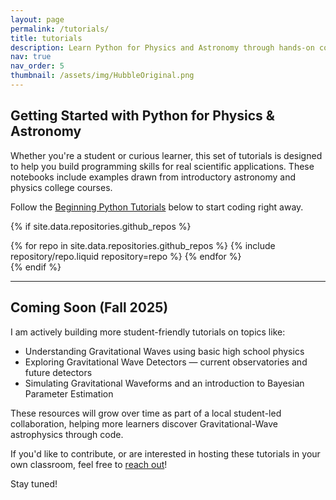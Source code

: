 ```yaml
---
layout: page
permalink: /tutorials/
title: tutorials
description: Learn Python for Physics and Astronomy through hands-on coding tutorials.
nav: true
nav_order: 5
thumbnail: /assets/img/HubbleOriginal.png
---
```


## Getting Started with Python for Physics & Astronomy

Whether you're a student or curious learner, this set of tutorials is designed to help you build programming skills for real scientific applications. These notebooks include examples drawn from introductory astronomy and physics college courses.

Follow the [Beginning Python Tutorials](https://github.com/rlanggin/Beginning_Python_Notebooks) below to start coding right away.

{% if site.data.repositories.github_repos %}

<div class="repositories d-flex flex-wrap flex-md-row flex-column justify-content-between align-items-center">
  {% for repo in site.data.repositories.github_repos %}
    {% include repository/repo.liquid repository=repo %}
  {% endfor %}
</div>
{% endif %}

---

## Coming Soon (Fall 2025)

I am actively building more student-friendly tutorials on topics like:

- Understanding Gravitational Waves using basic high school physics
- Exploring Gravitational Wave Detectors — current observatories and future detectors
- Simulating Gravitational Waveforms and an introduction to Bayesian Parameter Estimation
  
These resources will grow over time as part of a local student-led collaboration, helping more learners discover Gravitational-Wave astrophysics through code.

If you'd like to contribute, or are interested in hosting these tutorials in your own classroom, feel free to [reach out](mailto:rachel.langgin@unlv.edu)!

Stay tuned!
